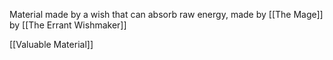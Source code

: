 Material made by a wish that can absorb raw energy, made by [[The Mage]] by [[The Errant Wishmaker]]

[[Valuable Material]]